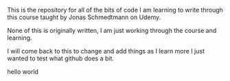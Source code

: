 This is the repository for all of the bits of code I am learning to write through this course taught by Jonas Schmedtmann on Udemy.

None of this is originally written, I am just working through the course and learning.

I will come back to this to change and add things as I learn more I just wanted to test what github does a bit.

hello world
